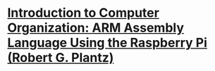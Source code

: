 # [Introduction to Computer Organization: ARM Assembly Language Using the Raspberry Pi (Robert G. Plantz)](http://bob.cs.sonoma.edu/IntroCompOrg-RPi/intro-co-rpi.html)
